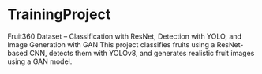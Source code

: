 # TrainingProject
Fruit360 Dataset – Classification with ResNet, Detection with YOLO, and Image Generation with GAN This project classifies fruits using a ResNet-based CNN, detects them with YOLOv8, and generates realistic fruit images using a GAN model.
